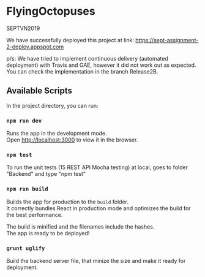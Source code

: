 # FlyingOctopuses
SEPTVN2019

We have successfully deployed this project at link:
https://sept-assignment-2-deploy.appspot.com

p/s: We have tried to implement continuous delivery (automated deployment) with Travis and GAE, however it did not work out as expected. You can check the implementation in the branch Release2B.

## Available Scripts

In the project directory, you can run:


### `npm run dev`

Runs the app in the development mode.<br>
Open [http://localhost:3000](http://localhost:3000) to view it in the browser.

### `npm test`

To run the unit tests (15 REST API Mocha testing) at local, goes to folder "Backend" and type "npm test"

### `npm run build`

Builds the app for production to the `build` folder.<br>
It correctly bundles React in production mode and optimizes the build for the best performance.

The build is minified and the filenames include the hashes.<br>
The app is ready to be deployed!


### `grunt uglify`

Build the backend server file, that minize the size and make it ready for deployment.
